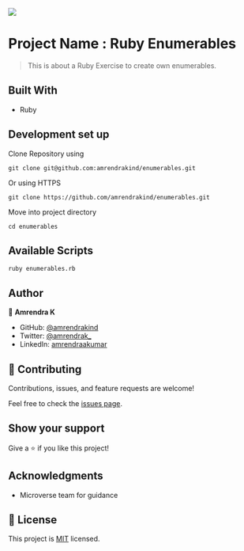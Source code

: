 ![](https://img.shields.io/badge/Microverse-blueviolet)

# Project Name : Ruby Enumerables

> This is about a Ruby Exercise to create own enumerables.

## Built With

- Ruby

## Development set up

Clone Repository using

`git clone git@github.com:amrendrakind/enumerables.git`

Or using HTTPS

`git clone https://github.com/amrendrakind/enumerables.git`

Move into project directory

`cd enumerables`

## Available Scripts

`ruby enumerables.rb`

## Author

👤 **Amrendra K**

- GitHub: [@amrendrakind](https://github.com/amrendrakind)
- Twitter: [@amrendrak_](https://twitter.com/amrendrak_)
- LinkedIn: [amrendraakumar](https://linkedin.com/in/amrendraakumar)


## 🤝 Contributing

Contributions, issues, and feature requests are welcome!

Feel free to check the [issues page](../../issues/).

## Show your support

Give a ⭐️ if you like this project!

## Acknowledgments

- Microverse team for guidance

## 📝 License

This project is [MIT](./MIT.md) licensed.

